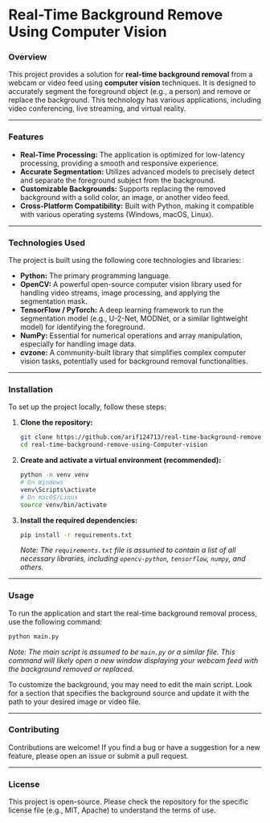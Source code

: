 # Real-Time Background Remove Using Computer Vision

### Overview

This project provides a solution for **real-time background removal** from a webcam or video feed using **computer vision** techniques. It is designed to accurately segment the foreground object (e.g., a person) and remove or replace the background. This technology has various applications, including video conferencing, live streaming, and virtual reality.

-----

### Features

  * **Real-Time Processing:** The application is optimized for low-latency processing, providing a smooth and responsive experience.
  * **Accurate Segmentation:** Utilizes advanced models to precisely detect and separate the foreground subject from the background.
  * **Customizable Backgrounds:** Supports replacing the removed background with a solid color, an image, or another video feed.
  * **Cross-Platform Compatibility:** Built with Python, making it compatible with various operating systems (Windows, macOS, Linux).

-----

### Technologies Used

The project is built using the following core technologies and libraries:

  * **Python:** The primary programming language.
  * **OpenCV:** A powerful open-source computer vision library used for handling video streams, image processing, and applying the segmentation mask.
  * **TensorFlow / PyTorch:** A deep learning framework to run the segmentation model (e.g., U-2-Net, MODNet, or a similar lightweight model) for identifying the foreground.
  * **NumPy:** Essential for numerical operations and array manipulation, especially for handling image data.
  * **cvzone:** A community-built library that simplifies complex computer vision tasks, potentially used for background removal functionalities.

-----

### Installation

To set up the project locally, follow these steps:

1.  **Clone the repository:**

    ```bash
    git clone https://github.com/arif124713/real-time-background-remove-using-Computer-vision.git
    cd real-time-background-remove-using-Computer-vision
    ```

2.  **Create and activate a virtual environment (recommended):**

    ```bash
    python -m venv venv
    # On Windows
    venv\Scripts\activate
    # On macOS/Linux
    source venv/bin/activate
    ```

3.  **Install the required dependencies:**

    ```bash
    pip install -r requirements.txt
    ```

    *Note: The `requirements.txt` file is assumed to contain a list of all necessary libraries, including `opencv-python`, `tensorflow`, `numpy`, and others.*

-----

### Usage

To run the application and start the real-time background removal process, use the following command:

```bash
python main.py
```

*Note: The main script is assumed to be `main.py` or a similar file. This command will likely open a new window displaying your webcam feed with the background removed or replaced.*

To customize the background, you may need to edit the main script. Look for a section that specifies the background source and update it with the path to your desired image or video file.

-----

### Contributing

Contributions are welcome\! If you find a bug or have a suggestion for a new feature, please open an issue or submit a pull request.

-----

### License

This project is open-source. Please check the repository for the specific license file (e.g., MIT, Apache) to understand the terms of use.
